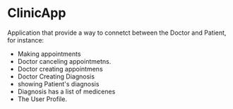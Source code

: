 # ClinicApp
Application that provide a way to connetct between the Doctor and Patient, for instance: 
- Making appointments
- Doctor canceling appointmetns.
- Doctor creating appointmens
- Doctor Creating Diagnosis
- showing Patient's diagnosis
- Diagnosis has a list of medicenes
- The User Profile.

